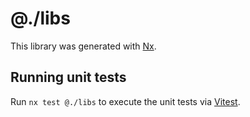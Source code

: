 # @./libs

This library was generated with [Nx](https://nx.dev).

## Running unit tests

Run `nx test @./libs` to execute the unit tests via [Vitest](https://vitest.dev/).
